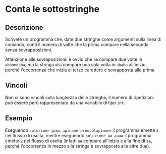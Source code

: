 Conta le sottostringhe
======================

Descrizione
-----------

Scrivete un programma che, date due stringhe come argomenti sulla linea di
comando, conti il numero di volte che la prima compare nella seconda senza
sovrapposizioni.

Attenzione alle sovraposizioni: è ovvio che `ab` compare due volte in
`abbondaba`, ma la stringa `aba` compare una sola volta in `ababa` all'inizio,
perché l'occorrenza che inizia al terzo carattere è sovrapposta alla prima.


Vincoli
-------

Non ci sono vincoli sulla lunghezza delle stringhe, il numero di ripetizioni può
essere però rappresentato da una variabile di tipo `int`.


Esempio
-------

Eseguendo `soluzione pino apinomerpinocolapinone` il programma emette `3` nel
flusso di uscita, mentre eseguendo `soluzione aa aaaa` il programma emette `2`
nel flusso di uscita (infatti `aa` compare all'inizio e alla fine di `aa`,
perché l'occorrenza in mezzo alla stringa è sovrapposta alle altre due).
